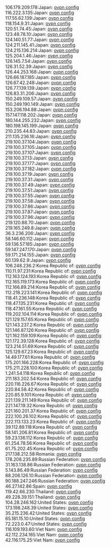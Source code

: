 106.179.209.178:Japan: [ovpn config](vpn/106_179_209_178.ovpn)  
116.222.3.135:Japan: [ovpn config](vpn/116_222_3_135.ovpn)  
117.55.62.139:Japan: [ovpn config](vpn/117_55_62_139.ovpn)  
118.154.9.31:Japan: [ovpn config](vpn/118_154_9_31.ovpn)  
120.51.74.45:Japan: [ovpn config](vpn/120_51_74_45.ovpn)  
123.48.78.10:Japan: [ovpn config](vpn/123_48_78_10.ovpn)  
124.140.51.77:Japan: [ovpn config](vpn/124_140_51_77.ovpn)  
124.211.145.41:Japan: [ovpn config](vpn/124_211_145_41.ovpn)  
124.215.136.214:Japan: [ovpn config](vpn/124_215_136_214.ovpn)  
125.204.1.46:Japan: [ovpn config](vpn/125_204_1_46.ovpn)  
126.145.7.54:Japan: [ovpn config](vpn/126_145_7_54.ovpn)  
126.31.52.39:Japan: [ovpn config](vpn/126_31_52_39.ovpn)  
126.44.253.168:Japan: [ovpn config](vpn/126_44_253_168.ovpn)  
126.66.187.185:Japan: [ovpn config](vpn/126_66_187_185.ovpn)  
126.67.42.248:Japan: [ovpn config](vpn/126_67_42_248.ovpn)  
126.77.139.139:Japan: [ovpn config](vpn/126_77_139_139.ovpn)  
126.83.31.206:Japan: [ovpn config](vpn/126_83_31_206.ovpn)  
150.249.109.57:Japan: [ovpn config](vpn/150_249_109_57.ovpn)  
150.249.190.149:Japan: [ovpn config](vpn/150_249_190_149.ovpn)  
153.206.194.88:Japan: [ovpn config](vpn/153_206_194_88.ovpn)  
157.147.118.202:Japan: [ovpn config](vpn/157_147_118_202.ovpn)  
180.144.255.232:Japan: [ovpn config](vpn/180_144_255_232.ovpn)  
180.198.145.199:Japan: [ovpn config](vpn/180_198_145_199.ovpn)  
210.235.44.83:Japan: [ovpn config](vpn/210_235_44_83.ovpn)  
211.135.236.16:Japan: [ovpn config](vpn/211_135_236_16.ovpn)  
219.100.37.104:Japan: [ovpn config](vpn/219_100_37_104.ovpn)  
219.100.37.105:Japan: [ovpn config](vpn/219_100_37_105.ovpn)  
219.100.37.107:Japan: [ovpn config](vpn/219_100_37_107.ovpn)  
219.100.37.13:Japan: [ovpn config](vpn/219_100_37_13.ovpn)  
219.100.37.177:Japan: [ovpn config](vpn/219_100_37_177.ovpn)  
219.100.37.182:Japan: [ovpn config](vpn/219_100_37_182.ovpn)  
219.100.37.19:Japan: [ovpn config](vpn/219_100_37_19.ovpn)  
219.100.37.31:Japan: [ovpn config](vpn/219_100_37_31.ovpn)  
219.100.37.49:Japan: [ovpn config](vpn/219_100_37_49.ovpn)  
219.100.37.51:Japan: [ovpn config](vpn/219_100_37_51.ovpn)  
219.100.37.55:Japan: [ovpn config](vpn/219_100_37_55.ovpn)  
219.100.37.58:Japan: [ovpn config](vpn/219_100_37_58.ovpn)  
219.100.37.86:Japan: [ovpn config](vpn/219_100_37_86.ovpn)  
219.100.37.87:Japan: [ovpn config](vpn/219_100_37_87.ovpn)  
219.100.37.96:Japan: [ovpn config](vpn/219_100_37_96.ovpn)  
219.120.88.70:Japan: [ovpn config](vpn/219_120_88_70.ovpn)  
219.165.249.8:Japan: [ovpn config](vpn/219_165_249_8.ovpn)  
36.3.236.206:Japan: [ovpn config](vpn/36_3_236_206.ovpn)  
58.146.60.112:Japan: [ovpn config](vpn/58_146_60_112.ovpn)  
59.136.57.185:Japan: [ovpn config](vpn/59_136_57_185.ovpn)  
59.147.247.170:Japan: [ovpn config](vpn/59_147_247_170.ovpn)  
59.171.214.155:Japan: [ovpn config](vpn/59_171_214_155.ovpn)  
60.139.62.9:Japan: [ovpn config](vpn/60_139_62_9.ovpn)  
106.248.236.2:Korea Republic of: [ovpn config](vpn/106_248_236_2.ovpn)  
110.11.97.231:Korea Republic of: [ovpn config](vpn/110_11_97_231.ovpn)  
112.163.124.193:Korea Republic of: [ovpn config](vpn/112_163_124_193.ovpn)  
112.165.119.173:Korea Republic of: [ovpn config](vpn/112_165_119_173.ovpn)  
112.166.89.214:Korea Republic of: [ovpn config](vpn/112_166_89_214.ovpn)  
112.218.223.141:Korea Republic of: [ovpn config](vpn/112_218_223_141.ovpn)  
118.41.236.148:Korea Republic of: [ovpn config](vpn/118_41_236_148.ovpn)  
118.47.135.231:Korea Republic of: [ovpn config](vpn/118_47_135_231.ovpn)  
118.47.161.55:Korea Republic of: [ovpn config](vpn/118_47_161_55.ovpn)  
119.202.104.114:Korea Republic of: [ovpn config](vpn/119_202_104_114.ovpn)  
121.129.157.65:Korea Republic of: [ovpn config](vpn/121_129_157_65.ovpn)  
121.143.237.2:Korea Republic of: [ovpn config](vpn/121_143_237_2.ovpn)  
121.146.87.126:Korea Republic of: [ovpn config](vpn/121_146_87_126.ovpn)  
121.162.159.109:Korea Republic of: [ovpn config](vpn/121_162_159_109.ovpn)  
121.172.39.128:Korea Republic of: [ovpn config](vpn/121_172_39_128.ovpn)  
123.214.51.69:Korea Republic of: [ovpn config](vpn/123_214_51_69.ovpn)  
125.129.67.23:Korea Republic of: [ovpn config](vpn/125_129_67_23.ovpn)  
14.49.177.61:Korea Republic of: [ovpn config](vpn/14_49_177_61.ovpn)  
175.201.166.228:Korea Republic of: [ovpn config](vpn/175_201_166_228.ovpn)  
175.211.228.100:Korea Republic of: [ovpn config](vpn/175_211_228_100.ovpn)  
1.241.54.118:Korea Republic of: [ovpn config](vpn/1_241_54_118.ovpn)  
211.183.202.54:Korea Republic of: [ovpn config](vpn/211_183_202_54.ovpn)  
220.116.226.67:Korea Republic of: [ovpn config](vpn/220_116_226_67.ovpn)  
220.84.58.42:Korea Republic of: [ovpn config](vpn/220_84_58_42.ovpn)  
220.85.9.101:Korea Republic of: [ovpn config](vpn/220_85_9_101.ovpn)  
221.139.211.149:Korea Republic of: [ovpn config](vpn/221_139_211_149.ovpn)  
221.147.19.32:Korea Republic of: [ovpn config](vpn/221_147_19_32.ovpn)  
221.160.201.37:Korea Republic of: [ovpn config](vpn/221_160_201_37.ovpn)  
222.100.26.102:Korea Republic of: [ovpn config](vpn/222_100_26_102.ovpn)  
222.113.133.23:Korea Republic of: [ovpn config](vpn/222_113_133_23.ovpn)  
39.112.89.118:Korea Republic of: [ovpn config](vpn/39_112_89_118.ovpn)  
58.141.206.81:Korea Republic of: [ovpn config](vpn/58_141_206_81.ovpn)  
59.23.136.112:Korea Republic of: [ovpn config](vpn/59_23_136_112.ovpn)  
61.254.78.56:Korea Republic of: [ovpn config](vpn/61_254_78_56.ovpn)  
61.75.202.45:Korea Republic of: [ovpn config](vpn/61_75_202_45.ovpn)  
217.138.212.58:Romania: [ovpn config](vpn/217_138_212_58.ovpn)  
178.208.235.89:Russian Federation: [ovpn config](vpn/178_208_235_89.ovpn)  
31.163.138.86:Russian Federation: [ovpn config](vpn/31_163_138_86.ovpn)  
5.143.86.49:Russian Federation: [ovpn config](vpn/5_143_86_49.ovpn)  
88.206.126.10:Russian Federation: [ovpn config](vpn/88_206_126_10.ovpn)  
90.188.247.246:Russian Federation: [ovpn config](vpn/90_188_247_246.ovpn)  
46.27.142.86:Spain: [ovpn config](vpn/46_27_142_86.ovpn)  
119.42.66.230:Thailand: [ovpn config](vpn/119_42_66_230.ovpn)  
49.228.39.151:Thailand: [ovpn config](vpn/49_228_39_151.ovpn)  
104.28.246.162:United States: [ovpn config](vpn/104_28_246_162.ovpn)  
173.198.248.39:United States: [ovpn config](vpn/173_198_248_39.ovpn)  
35.215.236.42:United States: [ovpn config](vpn/35_215_236_42.ovpn)  
65.181.15.10:United States: [ovpn config](vpn/65_181_15_10.ovpn)  
72.223.0.47:United States: [ovpn config](vpn/72_223_0_47.ovpn)  
116.109.193.60:Viet Nam: [ovpn config](vpn/116_109_193_60.ovpn)  
42.112.234.165:Viet Nam: [ovpn config](vpn/42_112_234_165.ovpn)  
42.116.175.25:Viet Nam: [ovpn config](vpn/42_116_175_25.ovpn)  
